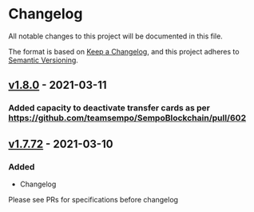 # Changelog

All notable changes to this project will be documented in this file.

The format is based on [Keep a Changelog](https://keepachangelog.com/en/1.0.0/),
and this project adheres to [Semantic Versioning](https://semver.org/spec/v2.0.0.html).

## [v1.8.0] - 2021-03-11

### Added capacity to deactivate transfer cards as per https://github.com/teamsempo/SempoBlockchain/pull/602

## [v1.7.72] - 2021-03-10

### Added

- Changelog

Please see PRs for specifications before changelog

[v1.8.0]: https://github.com/teamsempo/SempoBlockchain/releases/tag/server-v1.8.0
[v1.7.72]: https://github.com/teamsempo/SempoBlockchain/releases/tag/server-v1.7.72
